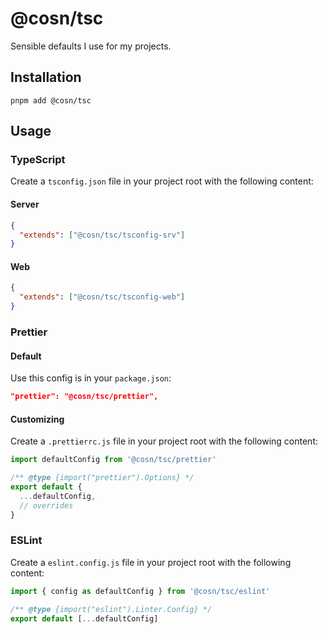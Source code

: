 # @cosn/tsc

Sensible defaults I use for my projects.

## Installation

```shell
pnpm add @cosn/tsc
```

## Usage

### TypeScript

Create a `tsconfig.json` file in your project root with the following content:

#### Server

```json
{
  "extends": ["@cosn/tsc/tsconfig-srv"]
}
```

#### Web

```json
{
  "extends": ["@cosn/tsc/tsconfig-web"]
}
```

### Prettier

#### Default

Use this config is in your `package.json`:

```json
"prettier": "@cosn/tsc/prettier",
```

#### Customizing

Create a `.prettierrc.js` file in your project root with the following content:

```js
import defaultConfig from '@cosn/tsc/prettier'

/** @type {import("prettier").Options} */
export default {
  ...defaultConfig,
  // overrides
}
```

### ESLint

Create a `eslint.config.js` file in your project root with the following content:

```js
import { config as defaultConfig } from '@cosn/tsc/eslint'

/** @type {import("eslint").Linter.Config} */
export default [...defaultConfig]
```
